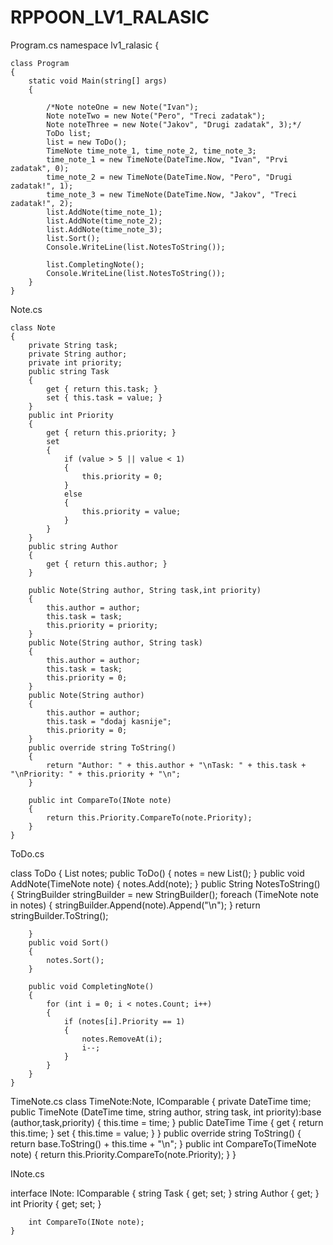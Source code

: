 # RPPOON_LV1_RALASIC
Program.cs
namespace lv1_ralasic
{
    
    class Program
    {
        static void Main(string[] args)
        {
            
            /*Note noteOne = new Note("Ivan");
            Note noteTwo = new Note("Pero", "Treci zadatak");
            Note noteThree = new Note("Jakov", "Drugi zadatak", 3);*/
            ToDo list;
            list = new ToDo();
            TimeNote time_note_1, time_note_2, time_note_3;
            time_note_1 = new TimeNote(DateTime.Now, "Ivan", "Prvi zadatak", 0);
            time_note_2 = new TimeNote(DateTime.Now, "Pero", "Drugi zadatak!", 1);
            time_note_3 = new TimeNote(DateTime.Now, "Jakov", "Treci zadatak!", 2);
            list.AddNote(time_note_1);
            list.AddNote(time_note_2);
            list.AddNote(time_note_3);
            list.Sort();
            Console.WriteLine(list.NotesToString());

            list.CompletingNote();
            Console.WriteLine(list.NotesToString());
        }
    }


Note.cs


    class Note
    {
        private String task;
        private String author;
        private int priority;
        public string Task
        {
            get { return this.task; }
            set { this.task = value; }
        }
        public int Priority
        {
            get { return this.priority; }
            set
            {
                if (value > 5 || value < 1)
                {
                    this.priority = 0;
                }
                else
                {
                    this.priority = value;
                }
            }
        }
        public string Author
        {
            get { return this.author; }
        }
        
        public Note(String author, String task,int priority)
        {
            this.author = author;
            this.task = task;
            this.priority = priority;
        }
        public Note(String author, String task)
        {
            this.author = author;
            this.task = task;
            this.priority = 0;
        }
        public Note(String author)
        {
            this.author = author;
            this.task = "dodaj kasnije";
            this.priority = 0;
        }
        public override string ToString()
        {
            return "Author: " + this.author + "\nTask: " + this.task + "\nPriority: " + this.priority + "\n";
        }

        public int CompareTo(INote note)
        {
            return this.Priority.CompareTo(note.Priority);
        }
    }


ToDo.cs

class ToDo
    {
        List<TimeNote> notes;
        public ToDo()
        {
            notes = new List<TimeNote>();
        }
        public void AddNote(TimeNote note)
        {
            notes.Add(note);
        }
        public String NotesToString()
        {
            StringBuilder stringBuilder = new StringBuilder();
            foreach (TimeNote note in notes)
            {
                stringBuilder.Append(note).Append("\n");
            }
            return stringBuilder.ToString();

        }
        public void Sort()
        {
            notes.Sort();
        }

        public void CompletingNote()
        {
            for (int i = 0; i < notes.Count; i++)
            {
                if (notes[i].Priority == 1)
                {
                    notes.RemoveAt(i);
                    i--;
                }
            }
        }
    }


TimeNote.cs
class TimeNote:Note, IComparable<TimeNote>
    {
        private DateTime time;
        public TimeNote (DateTime time, string author, string task, int priority):base (author,task,priority)
        {
            this.time = time; 
        }
        public DateTime Time
        {
            get { return this.time; }
            set { this.time = value; }
        }
        public override string ToString()
        {
            return base.ToString() + this.time + "\n";
        }
        public int CompareTo(TimeNote note)
        {
            return this.Priority.CompareTo(note.Priority);
        }
    }


INote.cs

interface INote: IComparable<INote>
    {
        string Task
        {
            get;
            set;
        }
        string Author
        {
            get;
        }
        int Priority
        {
            get;
            set;
        }

        int CompareTo(INote note);
    }
